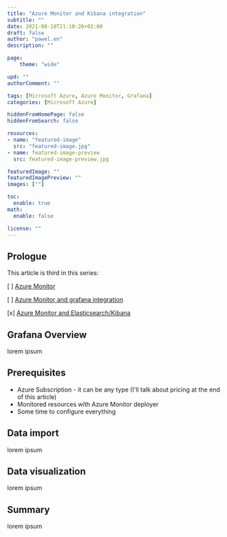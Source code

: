 ```yaml
---
title: "Azure Monitor and Kibana integration"
subtitle: ""
date: 2021-08-10T21:18:26+02:00
draft: false
author: "pawel.en"
description: ""

page:
    theme: "wide"

upd: ""
authorComment: ""

tags: [Microsoft Azure, Azure Monitor, Grafana]
categories: [Microsoft Azure]

hiddenFromHomePage: false
hiddenFromSearch: false

resources:
- name: "featured-image"
  src: "featured-image.jpg"
- name: featured-image-preview
  src: featured-image-preview.jpg

featuredImage: ""
featuredImagePreview: ""
images: [""]

toc:
  enable: true
math:
  enable: false

license: ""
---
```


## Prologue

This article is third in this series:

[ ] [Azure Monitor](/azuremonitor/)

[ ] [Azure Monitor and grafana integration](/azuremonitor-grafana/)

[x] [Azure Monitor and Elasticsearch/Kibana](/azuremonitor-elkkibana/)


## Grafana Overview

lorem ipsum

## Prerequisites

+ Azure Subscription - it can be any type (I'll talk about pricing at the end of this article)
+ Monitored resources with Azure Monitor deployer
+ Some time to configure everything

## Data import

lorem ipsum

## Data visualization

lorem ipsum

## Summary

lorem ipsum